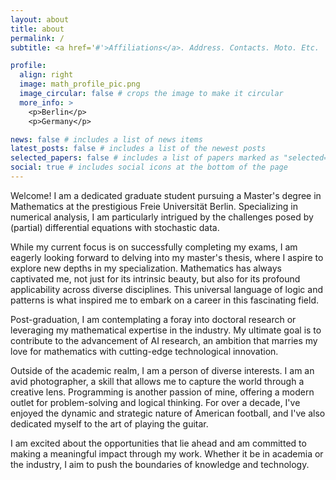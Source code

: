 ```yaml
---
layout: about
title: about
permalink: /
subtitle: <a href='#'>Affiliations</a>. Address. Contacts. Moto. Etc.

profile:
  align: right
  image: math_profile_pic.png
  image_circular: false # crops the image to make it circular
  more_info: >
    <p>Berlin</p>
    <p>Germany</p>

news: false # includes a list of news items
latest_posts: false # includes a list of the newest posts
selected_papers: false # includes a list of papers marked as "selected={true}"
social: true # includes social icons at the bottom of the page
---
```


Welcome! I am a dedicated graduate student pursuing a Master's degree in Mathematics at the prestigious Freie Universität Berlin. Specializing in numerical analysis, I am particularly intrigued by the challenges posed by (partial) differential equations with stochastic data.

While my current focus is on successfully completing my exams, I am eagerly looking forward to delving into my master's thesis, where I aspire to explore new depths in my specialization. Mathematics has always captivated me, not just for its intrinsic beauty, but also for its profound applicability across diverse disciplines. This universal language of logic and patterns is what inspired me to embark on a career in this fascinating field.

Post-graduation, I am contemplating a foray into doctoral research or leveraging my mathematical expertise in the industry. My ultimate goal is to contribute to the advancement of AI research, an ambition that marries my love for mathematics with cutting-edge technological innovation.

Outside of the academic realm, I am a person of diverse interests. I am an avid photographer, a skill that allows me to capture the world through a creative lens. Programming is another passion of mine, offering a modern outlet for problem-solving and logical thinking. For over a decade, I've enjoyed the dynamic and strategic nature of American football, and I've also dedicated myself to the art of playing the guitar.

I am excited about the opportunities that lie ahead and am committed to making a meaningful impact through my work. Whether it be in academia or the industry, I aim to push the boundaries of knowledge and technology.
